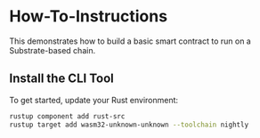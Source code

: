 # How-To-Instructions

This demonstrates how to build a basic smart contract to run on a
Substrate-based chain. 

## Install the CLI Tool

To get started, update your Rust environment:

```bash
rustup component add rust-src
rustup target add wasm32-unknown-unknown --toolchain nightly
```
